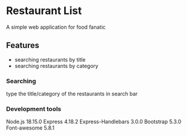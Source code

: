 # Restaurant List
A simple web application for food fanatic

## Features
- searching restaurants by title
- searching restaurants by category

### Searching
type the title/category of the restaurants in search bar

### Development tools
Node.js 18.15.0
Express 4.18.2
Express-Handlebars 3.0.0
Bootstrap 5.3.0
Font-awesome 5.8.1